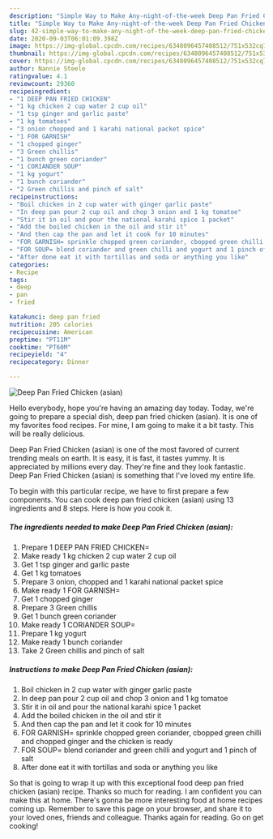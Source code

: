 ```yaml
---
description: "Simple Way to Make Any-night-of-the-week Deep Pan Fried Chicken (asian)"
title: "Simple Way to Make Any-night-of-the-week Deep Pan Fried Chicken (asian)"
slug: 42-simple-way-to-make-any-night-of-the-week-deep-pan-fried-chicken-asian
date: 2020-09-03T06:01:09.398Z
image: https://img-global.cpcdn.com/recipes/6348096457408512/751x532cq70/deep-pan-fried-chicken-asian-recipe-main-photo.jpg
thumbnail: https://img-global.cpcdn.com/recipes/6348096457408512/751x532cq70/deep-pan-fried-chicken-asian-recipe-main-photo.jpg
cover: https://img-global.cpcdn.com/recipes/6348096457408512/751x532cq70/deep-pan-fried-chicken-asian-recipe-main-photo.jpg
author: Nannie Steele
ratingvalue: 4.1
reviewcount: 29360
recipeingredient:
- "1 DEEP PAN FRIED CHICKEN"
- "1 kg chicken 2 cup water 2 cup oil"
- "1 tsp ginger and garlic paste"
- "1 kg tomatoes"
- "3 onion chopped and 1 karahi national packet spice"
- "1 FOR GARNISH"
- "1 chopped ginger"
- "3 Green chillis"
- "1 bunch green coriander"
- "1 CORIANDER SOUP"
- "1 kg yogurt"
- "1 bunch coriander"
- "2 Green chillis and pinch of salt"
recipeinstructions:
- "Boil chicken in 2 cup water with ginger garlic paste"
- "In deep pan pour 2 cup oil and chop 3 onion and 1 kg tomatoe"
- "Stir it in oil and pour the national karahi spice 1 packet"
- "Add the boiled chicken in the oil and stir it"
- "And then cap the pan and let it cook for 10 minutes"
- "FOR GARNISH= sprinkle chopped green coriander, cbopped green chilli and chopped ginger and the chicken is ready"
- "FOR SOUP= blend coriander and green chilli and yogurt and 1 pinch of salt"
- "After done eat it with tortillas and soda or anything you like"
categories:
- Recipe
tags:
- deep
- pan
- fried

katakunci: deep pan fried 
nutrition: 205 calories
recipecuisine: American
preptime: "PT11M"
cooktime: "PT60M"
recipeyield: "4"
recipecategory: Dinner

---
```



![Deep Pan Fried Chicken (asian)](https://img-global.cpcdn.com/recipes/6348096457408512/751x532cq70/deep-pan-fried-chicken-asian-recipe-main-photo.jpg)

Hello everybody, hope you're having an amazing day today. Today, we're going to prepare a special dish, deep pan fried chicken (asian). It is one of my favorites food recipes. For mine, I am going to make it a bit tasty. This will be really delicious.



Deep Pan Fried Chicken (asian) is one of the most favored of current trending meals on earth. It is easy, it is fast, it tastes yummy. It is appreciated by millions every day. They're fine and they look fantastic. Deep Pan Fried Chicken (asian) is something that I've loved my entire life.


To begin with this particular recipe, we have to first prepare a few components. You can cook deep pan fried chicken (asian) using 13 ingredients and 8 steps. Here is how you cook it.

<!--inarticleads1-->

##### The ingredients needed to make Deep Pan Fried Chicken (asian):

1. Prepare 1 DEEP PAN FRIED CHICKEN=
1. Make ready 1 kg chicken 2 cup water 2 cup oil
1. Get 1 tsp ginger and garlic paste
1. Get 1 kg tomatoes
1. Prepare 3 onion, chopped and 1 karahi national packet spice
1. Make ready 1 FOR GARNISH=
1. Get 1 chopped ginger
1. Prepare 3 Green chillis
1. Get 1 bunch green coriander
1. Make ready 1 CORIANDER SOUP=
1. Prepare 1 kg yogurt
1. Make ready 1 bunch coriander
1. Take 2 Green chillis and pinch of salt




<!--inarticleads2-->

##### Instructions to make Deep Pan Fried Chicken (asian):

1. Boil chicken in 2 cup water with ginger garlic paste
1. In deep pan pour 2 cup oil and chop 3 onion and 1 kg tomatoe
1. Stir it in oil and pour the national karahi spice 1 packet
1. Add the boiled chicken in the oil and stir it
1. And then cap the pan and let it cook for 10 minutes
1. FOR GARNISH= sprinkle chopped green coriander, cbopped green chilli and chopped ginger and the chicken is ready
1. FOR SOUP= blend coriander and green chilli and yogurt and 1 pinch of salt
1. After done eat it with tortillas and soda or anything you like




So that is going to wrap it up with this exceptional food deep pan fried chicken (asian) recipe. Thanks so much for reading. I am confident you can make this at home. There's gonna be more interesting food at home recipes coming up. Remember to save this page on your browser, and share it to your loved ones, friends and colleague. Thanks again for reading. Go on get cooking!
